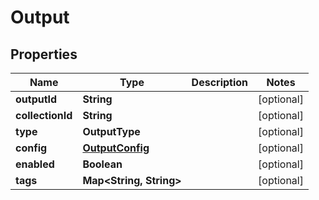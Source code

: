 

# Output


## Properties

Name | Type | Description | Notes
------------ | ------------- | ------------- | -------------
**outputId** | **String** |  |  [optional]
**collectionId** | **String** |  |  [optional]
**type** | **OutputType** |  |  [optional]
**config** | [**OutputConfig**](OutputConfig.md) |  |  [optional]
**enabled** | **Boolean** |  |  [optional]
**tags** | **Map&lt;String, String&gt;** |  |  [optional]



